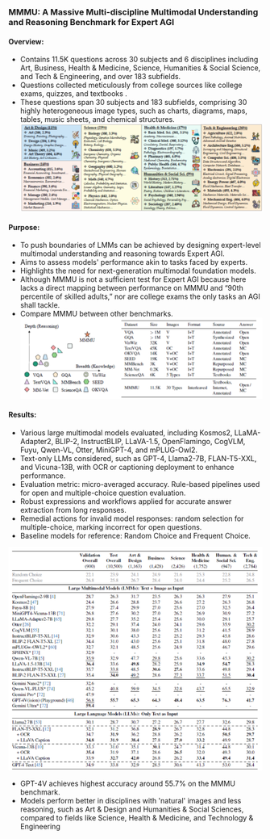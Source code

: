 ### MMMU: A Massive Multi-discipline Multimodal Understanding and Reasoning Benchmark for Expert AGI

#### Overview:

- Contains 11.5K questions across 30 subjects and 6 disciplines including Art, Business, Health & Medicine, Science, Humanities & Social Science, and Tech & Engineering, and over 183 subfields.
- Questions collected meticulously from college sources like college exams, quizzes, and textbooks  .
- These questions span 30 subjects and 183 subfields, comprising 30 highly heterogeneous image types, such as charts, diagrams, maps, tables, music sheets, and chemical structures.
![MMMU1](./figures/MMMU1.png)

#### Purpose:

- To push boundaries of LMMs can be achieved  by designing expert-level multimodal understanding and reasoning towards Expert AGI.
- Aims to assess models' performance akin to tasks faced by experts.
- Highlights the need for next-generation multimodal foundation models.
- Although MMMU is not a sufficient test for Expert AGI because here lacks a direct mapping between performance on MMMU and “90th percentile of skilled adults,” nor are college exams the only tasks an AGI shall tackle.
- Compare MMMU between other benchmarks.
![MMMU2](./figures/MMMU2.png)

#### Results:

- Various large multimodal models evaluated, including Kosmos2, LLaMA-Adapter2, BLIP-2, InstructBLIP, LLaVA-1.5, OpenFlamingo, CogVLM, Fuyu, Qwen-VL, Otter, MiniGPT-4, and mPLUG-Owl2.
- Text-only LLMs considered, such as GPT-4, Llama2-7B, FLAN-T5-XXL, and Vicuna-13B, with OCR or captioning deployment to enhance performance.
- Evaluation metric: micro-averaged accuracy. Rule-based pipelines used for open and multiple-choice question evaluation.
- Robust expressions and workflows applied for accurate answer extraction from long responses.
- Remedial actions for invalid model responses: random selection for multiple-choice, marking incorrect for open questions.
- Baseline models for reference: Random Choice and Frequent Choice.

![MMMU3](./figures/MMMU3.png)

- GPT-4V achieves highest accuracy around  55.7% on the MMMU benchmark. 
- Models perform better in disciplines with 'natural' images and less reasoning, such as Art & Design and Humanities & Social Sciences, compared to fields like Science, Health & Medicine, and Technology & Engineering
